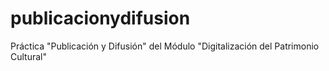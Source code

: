 # publicacionydifusion
Práctica "Publicación y Difusión" del Módulo "Digitalización del Patrimonio Cultural"
